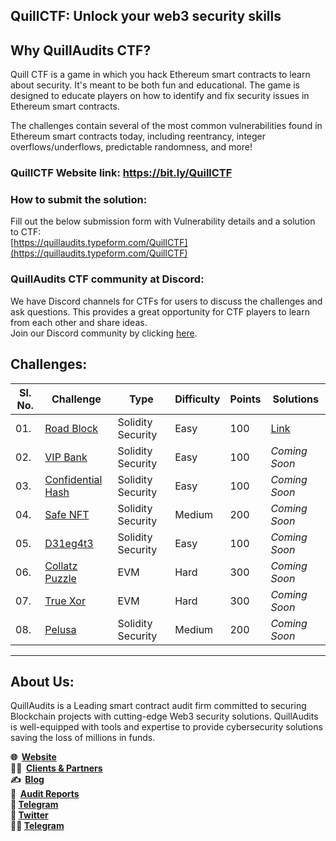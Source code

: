 ## QuillCTF: Unlock your web3 security skills

## Why **QuillAudits CTF?**

Quill CTF is a game in which you hack Ethereum smart contracts to learn about security. It's meant to be both fun and educational. The game is designed to educate players on how to identify and fix security issues in Ethereum smart contracts.

The challenges contain several of the most common vulnerabilities found in Ethereum smart contracts today, including reentrancy, integer overflows/underflows, predictable randomness, and more!

### QuillCTF Website link: https://bit.ly/QuillCTF

### How to submit the solution:
Fill out the below submission form with Vulnerability details and a solution to CTF:   
[https://quillaudits.typeform.com/QuillCTF](https://quillaudits.typeform.com/QuillCTF)

### QuillAudits CTF community at Discord:
We have Discord channels for CTFs for users to discuss the challenges and ask questions. This provides a great opportunity for CTF players to learn from each other and share ideas.   
Join our Discord community by clicking [here](https://discord.com/invite/b7XVMcxD).

## Challenges:

| Sl. No.  | Challenge  | Type              | Difficulty | Points  | Solutions |
|---------|------------|-------------------|------------|---------| ---------|
| 01.     | [Road Block](https://quillctf.super.site/challenges/quillctf-challenges/road-closed) | Solidity Security | Easy     | 100      | [Link](https://daredevil.hashnode.dev/road-closed-walkthrough) |
| 02.     | [VIP Bank](https://quillctf.super.site/challenges/quillctf-challenges/vip-bank) | Solidity Security | Easy     | 100      | *Coming Soon* |
| 03.     | [Confidential Hash](https://quillctf.super.site/challenges/quillctf-challenges/ctf02) | Solidity Security | Easy     | 100      | *Coming Soon* |
| 04.     | [Safe NFT](https://quillctf.super.site/challenges/quillctf-challenges/bulletproof-nft) | Solidity Security | Medium     | 200      | *Coming Soon* |
| 05.     | [D31eg4t3](https://quillctf.super.site/challenges/quillctf-challenges/d31eg4t3) | Solidity Security | Easy | 100 | *Coming Soon* |
| 06.     | [Collatz Puzzle](https://quillctf.super.site/challenges/quillctf-challenges/collatz-puzzle) | EVM | Hard | 300 | *Coming Soon* |
| 07.     | [True Xor](https://quillctf.super.site/challenges/quillctf-challenges/true-xor) | EVM | Hard | 300 | *Coming Soon* |
| 08.     | [Pelusa](https://quillctf.super.site/challenges/quillctf-challenges/pelusa) | Solidity Security | Medium | 200 | *Coming Soon* |

---

## About Us:
QuillAudits is a Leading smart contract audit firm committed to securing Blockchain projects with cutting-edge Web3 security solutions. QuillAudits is well-equipped with tools and expertise to provide cybersecurity solutions saving the loss of millions in funds.

**🌐  [Website](https://audits.quillhash.com/smart-contract-audit)**   
**👨‍💻  [Clients & Partners](https://audits.quillhash.com/clients-and-partners)**    
**✍️  [Blog](https://blog.quillhash.com/)**   
**📑  [Audit Reports](https://github.com/Quillhash/QuillAudit_Reports)**   
**📩 [Telegram](https://t.me/quillaudits_official)**     
**📨 [Twitter](https://twitter.com/QuillAudits)**   
**🧑‍💻 [Telegram](http://t.me/QuillAudits)**   
